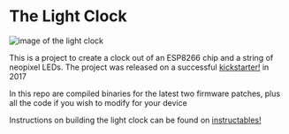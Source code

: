 # The Light Clock

![image of the light clock](https://ksr-ugc.imgix.net/assets/004/815/608/a025734c5759b00a1bffc8bfab20cccb_original.jpg?ixlib=rb-2.1.0&w=680&fit=max&v=1446419018&auto=format&frame=1&q=92&s=9edd57b503ed8580d15e68ad82020695)

This is a project to create a clock out of an ESP8266 chip and a string of neopixel LEDs. The project was released on a successful [kickstarter!](https://www.kickstarter.com/projects/1054187792/the-light-clock?token=00673970) in 2017

In this repo are compiled binaries for the latest two firmware patches, plus all the code if you wish to modify for your device

Instructions on building the light clock can be found on [instructables!](https://www.instructables.com/id/The-Light-Clock-IoT/)
